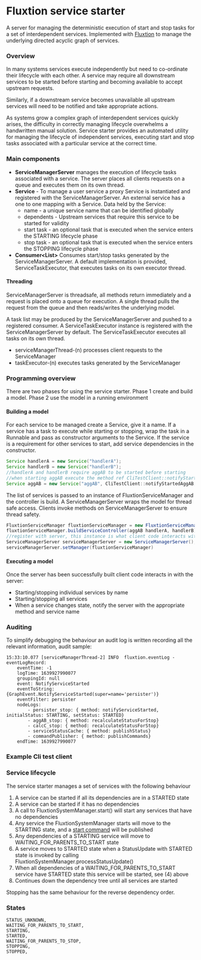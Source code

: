 # Fluxtion service starter
A server for managing the deterministic execution of start and stop tasks for a set of interdependent services. Implemented
with [Fluxtion](https://github.com/v12technology/fluxtion) to manage the underlying directed acyclic graph of services.

### Overview
In many systems services execute independently but need to co-ordinate their lifecycle with each other. A service
may require all downstream services to be started before starting and becoming available to accept upstream requests.

Similarly, if a downstream service becomes unavailable all upstream services will need to be notified and take appropriate 
actions. 

As systems grow a complex graph of interdependent services quickly arises, the difficulty in correctly managing 
lifecycle overwhelms a handwritten manual solution. Service starter provides an automated utility for managing the lifecycle of independent services, executing
start and stop tasks associated with a particular service at the correct time.

### Main components
- **ServiceManagerServer** manages the execution of lifecycle tasks associated with a service. The server places all 
 clients requests on a queue and executes them on its own thread. 
- **Service** - To manage a user service a proxy Service is instantiated and registered with the ServiceManagerServer. 
 An external service has a one to one mapping with a Service. Data held by the Service:
  - name - a unique service name that can be identified globally
  - dependents - Upstream services that require this service to be started for validity
  - start task - an optional task that is executed when the service enters the STARTING lifecycle phase
  - stop task - an optional task that is executed when the service enters the STOPPING lifecycle phase
- **Consumer<List<TaskWrapper>>** Consumes start/stop tasks generated by the ServiceManagerServer. A default implementation
 is provided, ServiceTaskExecutor, that executes tasks on its own executor thread.

#### Threading
ServiceManagerServer is threadsafe, all methods return immediately and a request is placed onto a queue for execution.
A single thread pulls the request from the queue and then reads/writes the underlying model.

A task list may be produced by the ServiceManagerServer and pushed to a registered consumer. A ServiceTaskExecutor 
instance is registered with the ServiceManagerServer by default. The ServiceTaskExecutor executes all tasks on its own 
thread.

  - serviceManagerThread-(n) processes client requests to the ServiceManager
  - taskExecutor-(n) executes tasks generated by the ServiceManager

### Programming overview
There are two phases for using the service starter. Phase 1 create and build a model. Phase 2 use the model in a running 
environment

#### Building a model
For each service to be managed create a Service, give it a name. If a service has a task to execute while starting or
stopping, wrap the task in a Runnable and pass as constructor arguments to the Service. If the service is a requirement
for other services to start, add service dependencies in the constructor.

```java
Service handlerA = new Service("handlerA");
Service handlerB = new Service("handlerB");
//handlerA and handlerB require aggAB to be started before starting
//when starting aggAB execute the method ref CliTestClient::notifyStartedAggAB       
Service aggAB = new Service("aggAB", CliTestClient::notifyStartedAggAB, null, handlerA, handlerB);
```

The list of services is passed to an instance of FluxtionServiceManager and the controller is build. A ServiceManagerServer
wraps the model for thread safe access. Clients invoke methods on ServiceManagerServer to ensure thread safety.
```java
FluxtionServiceManager fluxtionServiceManager = new FluxtionServiceManager();
fluxtionServiceManager.buildServiceController(aggAB handlerA, handlerB);
//register with server, this instance is what client code interacts with
ServiceManagerServer serviceManagerServer = new ServiceManagerServer();
serviceManagerServer.setManager(fluxtionServiceManager)
```

#### Executing a model
Once the server has been successfully built client code interacts in with the server:
  - Starting/stopping individual services by name 
  - Starting/stopping all services
  - When a service changes state, notify the server with the appropriate method and service name

### Auditing
To simplify debugging the behaviour an audit log is written recording all the relevant information, audit sample:
```
15:33:10.077 [serviceManagerThread-2] INFO  fluxtion.eventLog - eventLogRecord: 
    eventTime: -1
    logTime: 1639927990077
    groupingId: null
    event: NotifyServiceStarted
    eventToString: {GraphEvent.NotifyServiceStarted(super=name='persister')}
    eventFilter: persister
    nodeLogs: 
        - persister_stop: { method: notifyServiceStarted, initialStatus: STARTING, setStatus: STARTED}
        - aggAB_stop: { method: recalculateStatusForStop}
        - calcC_stop: { method: recalculateStatusForStop}
        - serviceStatusCache: { method: publishStatus}
        - commandPublisher: { method: publishCommands}
    endTime: 1639927990077
```

### Example Cli test client



### Service lifecycle
The service starter manages a set of services with the following behaviour
1. A service can be started if all its dependencies are in a STARTED state
2. A service can be started if it has no dependencies
3. A call to FluxtionSystemManager.start() will start any services that have no dependencies
4. Any service the FluxtionSystemManager starts will move to the STARTING state, and a [start command](https://github.com/gregv12/example-service-starter/blob/d15d4856af4f0315d08474de5fda74f849886757/src/main/java/com/fluxtion/example/servicestater/ServiceEvent.java#L57) will be published
5. Any dependencies of a STARTING service will move to WAITING_FOR_PARENTS_TO_START state
6. A service moves to STARTED state when a StatusUpdate with STARTED state is invoked by calling FluxtionSystemManager.processStatusUpdate() 
7. When all dependencies of a WAITING_FOR_PARENTS_TO_START service have STARTED state this service will be started, see (4) above
9. Continues down the dependency tree until all services are started

Stopping has the same behaviour for the reverse dependency order.

### States
    STATUS_UNKNOWN,
    WAITING_FOR_PARENTS_TO_START,
    STARTING,
    STARTED,
    WAITING_FOR_PARENTS_TO_STOP,
    STOPPING,
    STOPPED,
